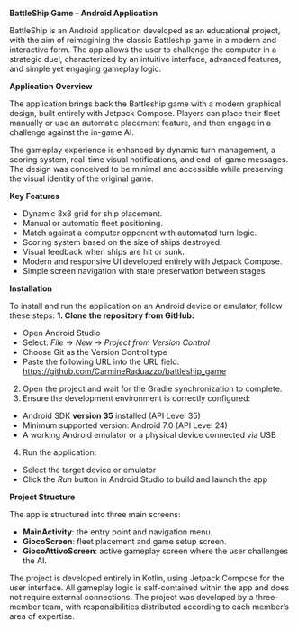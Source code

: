 **BattleShip Game – Android Application**

BattleShip is an Android application developed as an educational project, with the aim of reimagining the classic Battleship game in a modern and interactive form. The app allows the user to challenge the computer in a strategic duel, characterized by an intuitive interface, advanced features, and simple yet engaging gameplay logic.

**Application Overview**

The application brings back the Battleship game with a modern graphical design, built entirely with Jetpack Compose. Players can place their fleet manually or use an automatic placement feature, and then engage in a challenge against the in-game AI.

The gameplay experience is enhanced by dynamic turn management, a scoring system, real-time visual notifications, and end-of-game messages. The design was conceived to be minimal and accessible while preserving the visual identity of the original game.

**Key Features**

- Dynamic 8x8 grid for ship placement.
- Manual or automatic fleet positioning.
- Match against a computer opponent with automated turn logic.
- Scoring system based on the size of ships destroyed.
- Visual feedback when ships are hit or sunk.
- Modern and responsive UI developed entirely with Jetpack Compose.
- Simple screen navigation with state preservation between stages.

**Installation**

To install and run the application on an Android device or emulator, follow these steps:
**1. Clone the repository from GitHub:**
  - Open Android Studio
  - Select: _File_ → _New_ → _Project from Version Control_
  - Choose Git as the Version Control type
  - Paste the following URL into the URL field: https://github.com/CarmineRaduazzo/battleship_game
2. Open the project and wait for the Gradle synchronization to complete.
3. Ensure the development environment is correctly configured:
  - Android SDK **version 35** installed (API Level 35)
  - Minimum supported version: Android 7.0 (API Level 24)
  - A working Android emulator or a physical device connected via USB
4. Run the application:
  - Select the target device or emulator
  - Click the _Run_ button in Android Studio to build and launch the app

**Project Structure**

The app is structured into three main screens:
- **MainActivity**: the entry point and navigation menu.
- **GiocoScreen**: fleet placement and game setup screen.
- **GiocoAttivoScreen**: active gameplay screen where the user challenges the AI.

The project is developed entirely in Kotlin, using Jetpack Compose for the user interface. All gameplay logic is self-contained within the app and does not require external connections. The project was developed by a three-member team, with responsibilities distributed according to each member’s area of expertise.
